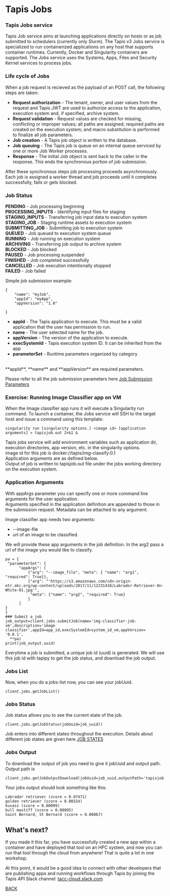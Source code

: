 # Tapis Jobs

### Tapis Jobs service
Tapis Job service aims at launching applications directly on hosts or as job submitted to schedulers (currently only Slurm).
The Tapis v3 Jobs service is specialized to run containerized applications on any host that supports container runtimes.
Currently, Docker and Singularity containers are supported. The Jobs service uses the Systems, Apps, Files and Security Kernel services to process jobs.


### Life cycle of Jobs
When a job request is recieved as the payload of an POST call, the following steps are taken:

* **Request authorization** - The tenant, owner, and user values from the request and Tapis JWT are used to authorize access to the application, execution system and, if specified, archive system.
* **Request validation** - Request values are checked for missing, conflicting or improper values; all paths are assigned; required paths are created on the execution system; and macro substitution is performed to finalize all job parameters.
* **Job creation** - A Tapis job object is written to the database.
* **Job queuing** - The Tapis job is queue on an internal queue serviced by one or more Job Worker processes.
* **Response** - The initial Job object is sent back to the caller in the response. This ends the synchronous portion of job submission.

After these synchronous steps job processing proceeds asynchronously. Each job is assigned a worker thread and job proceeds until it completes successfully, fails or gets blocked.


### Job Status
**PENDING** - Job processing beginning <br/>
**PROCESSING_INPUTS** - Identifying input files for staging <br/>
**STAGING_INPUTS** - Transferring job input data to execution system <br/>
**STAGING_JOB** - Staging runtime assets to execution system <br/>
**SUBMITTING_JOB** - Submitting job to execution system <br/>
**QUEUED** - Job queued to execution system queue <br/>
**RUNNING** - Job running on execution system <br/>
**ARCHIVING** - Transferring job output to archive system <br/>
**BLOCKED** - Job blocked <br/>
**PAUSED** - Job processing suspended <br/>
**FINISHED** - Job completed successfully <br/>
**CANCELLED** - Job execution intentionally stopped <br/>
**FAILED** - Job failed <br/>


Simple job submission example:
```
{
    "name": "myJob",
    "appId": "myApp",
    "appVersion": "1.0"

}
```
* **appId**	- The Tapis application to execute.  This must be a valid application that the user has permission to run.
* **name**	-  The user selected name for the job.
* **appVersion** - The version of the application to execute.
* **execSystemId** - Tapis execution system ID. It can be inherited from the app
* **parameterSet**	-	Runtime parameters organized by category
 <br/>
**appId**, **name** and **appVersion** are required parameters.

Please refer to all the job submission parameters here [Job Submission Parameters](https://tapis.readthedocs.io/en/latest/technical/jobs.html#the-job-submission-request)


### Exercise: Running Image Classifier app on VM
When the Image classifier app runs it will execute a Singularity run command. To launch a container, the Jobs service will SSH to the target host and issue a command using this template: <br/>

```
singularity run [singularity options.] <image id> [application arguments] > tapisjob.out 2>&1 &

```

Tapis jobs service will add environment variables such as application dir, execution directories, app version, etc. in the singularity options. <br/>
image id for this job is docker://tapis/img-classify:0.1 <br/>
Application arguments are as defined below. <br/>
Output of job is written to tapisjob.out file under the jobs working directory on the execution system. <br/>

### Application Arguments
With appArgs parameter you  can specify one or more command line arguments for the user application. <br/>
Arguments specified in the application definition are appended to those in the submission request. Metadata can be attached to any argument.<br/>

Image classifier app needs two arguments:
* --image-file
* url of an image to be classified.

We will provide these app arguments in the job definition. In the arg2 pass a url of the image you would like to classify.

```
pa = {
 "parameterSet": {
      "appArgs": [
          {"arg": "--image_file", "meta": { "name": "arg1", "required": True}},
          {"arg": "'https://s3.amazonaws.com/cdn-origin-etr.akc.org/wp-content/uploads/2017/11/12231410/Labrador-Retriever-On-White-01.jpg'",
           "meta": {"name": "arg2", "required": True}
          }
      ]
}
}
### Submit a job
job_output=client.jobs.submitJob(name='img-classifier-job-vm',description='image classifier',appId=app_id,execSystemId=system_id_vm,appVersion= '0.0.1',
  **pa)
print(job_output.uuid)

```

Everytime a job is submitted, a unique job id (uuid) is generated. We will use this job id with tapipy to get the job status, and download the job output.


### Jobs List
Now, when you do a jobs-list now, you can see your jobUuid.

```
client.jobs.getJobList()

```

### Jobs Status
Job status allows you to see the current state of the job.

```
client.jobs.getJobStatus(jobUuid=job_uuid))

```

Job enters into different states throughout the execution. Details about different job states are given here [JOB STATES](https://tapis.readthedocs.io/en/latest/technical/jobs.html#job-status)


### Jobs Output
To download the output of job you need to give it jobUuid and output path. Output path is

```
client.jobs.getJobOutputDownload(jobUuid=job_uuid,outputPath='tapisjob.out')

```

Your jobs output should look something like this:

```
Labrador retriever (score = 0.97471)
golden retriever (score = 0.00324)
kuvasz (score = 0.00099)
bull mastiff (score = 0.00095)
Saint Bernard, St Bernard (score = 0.00067)

```




## What's next?

If you made it this far, you have successfully created a new app within a container and have deployed that tool on an HPC system, and now you can run that tool through the cloud from anywhere!  That is quite a lot in one workshop.

At this point, it would be a good idea to connect with other developers that are publishing apps and running workflows through Tapis by joining the Tapis API Slack channel: [tacc-cloud.slack.com](https://bit.ly/2XHYJEk)

[BACK](https://tacc-cloud.github.io/gateways21-portable-computing-cloud-hpc/)


